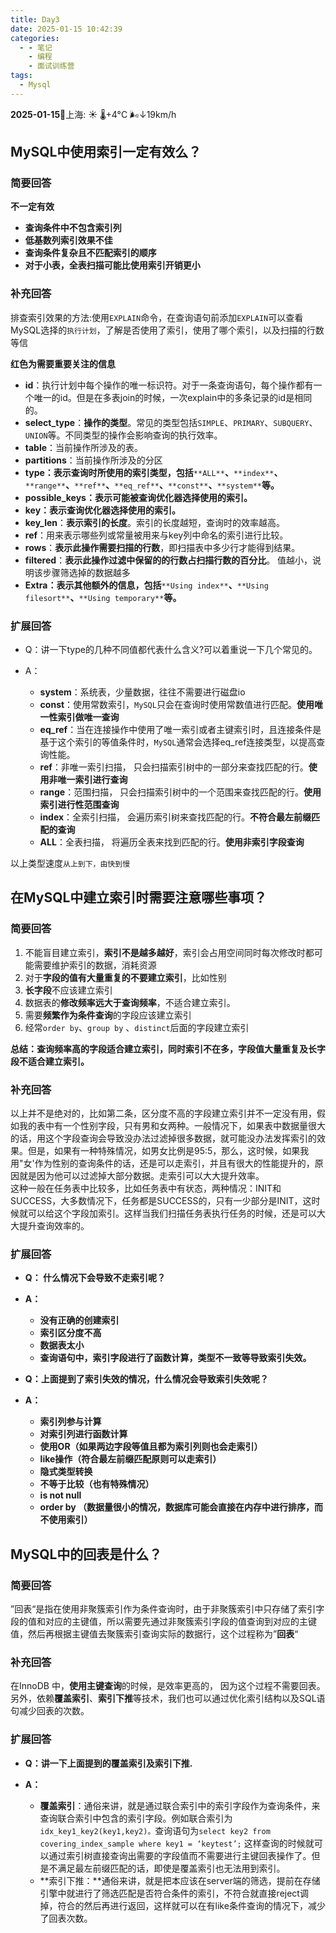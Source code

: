 ```yaml
---
title: Day3
date: 2025-01-15 10:42:39
categories:
  - - 笔记
    - 编程
    - 面试训练营
tags:
  - Mysql
---
```

**2025-01-15**🌱上海: ☀️   🌡️+4°C 🌬️↓19km/h
## MySQL中使用索引一定有效么？

### 简要回答

**不一定有效**

- **查询条件中不包含索引列**
- **低基数列索引效果不佳**
- **查询条件复杂且不匹配索引的顺序**
- **对于小表，全表扫描可能比使用索引开销更小**

### 补充回答

排查索引效果的方法:使用`EXPLAIN`命令，在查询语句前添加`EXPLAIN`可以查看MySQL选择的`执行计划`，了解是否使用了索引，使用了哪个索引，以及扫描的行数等信

**红色为需要重要关注的信息**

- **id**：执行计划中每个操作的唯一标识符。对于一条查询语句，每个操作都有一个唯一的id。但是在多表join的时候，一次explain中的多条记录的id是相同的。
- **select_type**：**操作的类型**。常见的类型包括`SIMPLE`、`PRIMARY`、`SUBQUERY`、`UNION`等。不同类型的操作会影响查询的执行效率。
- **table**：当前操作所涉及的表。
- **partitions**：当前操作所涉及的分区
- **type：表示查询时所使用的索引类型，包括**`**ALL**`**、**`**index**`**、**`**range**`**、**`**ref**`**、**`**eq_ref**`**、**`**const**`**、**`**system**`**等。**
- **possible_keys：表示可能被查询优化器选择使用的索引。**
- **key：表示查询优化器选择使用的索引。**
- **key_len**：**表示索引的长度**。索引的长度越短，查询时的效率越高。
- **ref**：用来表示哪些列或常量被用来与key列中命名的索引进行比较。
- **rows**：**表示此操作需要扫描的行数**，即扫描表中多少行才能得到结果。
- **filtered**：**表示此操作过滤中保留的的行数占扫描行数的百分比**。 值越小，说明该步骤筛选掉的数据越多
- **Extra：表示其他额外的信息，包括**`**Using index**`**、**`**Using filesort**`**、**`**Using temporary**`**等。**

### 扩展回答

- Q：讲一下type的几种不同值都代表什么含义?可以着重说一下几个常见的。
- A：

	- **system**：系统表，少量数据，往往不需要进行磁盘io
	- **const**：使用常数索引，`MySQL`只会在查询时使用常数值进行匹配。**使用唯一性索引做唯一查询**
	- **eq_ref**：当在连接操作中使用了唯一索引或者主键索引时，且连接条件是基于这个索引的等值条件时，`MySQL`通常会选择eq_ref连接类型，以提高查询性能。
	- **ref**：非唯一索引扫描， 只会扫描索引树中的一部分来查找匹配的行。**使用非唯一索引进行查询**
	- **range**：范围扫描， 只会扫描索引树中的一个范围来查找匹配的行。**使用索引进行性范围查询**
	- **index**：全索引扫描， 会遍历索引树来查找匹配的行。**不符合最左前缀匹配的查询**
	- **ALL**：全表扫描， 将遍历全表来找到匹配的行。**使用非索引字段查询**

以上类型速度`从上到下，由快到慢`

## 在MySQL中建立索引时需要注意哪些事项？

### 简要回答

1. 不能盲目建立索引，**索引不是越多越好**，索引会占用空间同时每次修改时都可能需要维护索引的数据，消耗资源
2. 对于**字段的值有大量重复的不要建立索引**，比如性别
3. **长字段**不应该建立索引
4. 数据表的**修改频率远大于查询频率**，不适合建立索引。
5. 需要**频繁作为条件查询**的字段应该建立索引
6. 经常`order by`、`group by` 、`distinct`后面的字段建立索引

**总结：查询频率高的字段适合建立索引，同时索引不在多，字段值大量重复及长字段不适合建立索引。**

### 补充回答

以上并不是绝对的，比如第二条，区分度不高的字段建立索引并不一定没有用，假如我的表中有一个性别字段，只有男和女两种。一般情况下，如果表中数据量很大的话，用这个字段查询会导致没办法过滤掉很多数据，就可能没办法发挥索引的效果。但是，如果有一种特殊情况，如男女比例是95:5，那么，这时候，如果我用"女'作为性别的查询条件的话，还是可以走索引，并且有很大的性能提升的，原因就是因为他可以过滤掉大部分数据。走索引可以大大提升效率。  
这种一般在任务表中比较多，比如任务表中有状态，两种情况：INIT和SUCCESS，大多数情况下，任务都是SUCCESS的，只有一少部分是INIT，这时候就可以给这个字段加索引。这样当我们扫描任务表执行任务的时候，还是可以大大提升查询效率的。

### 扩展回答

- **Q： 什么情况下会导致不走索引呢？**
- **A：**

	- **没有正确的创建索引**
	- **索引区分度不高**
	- **数据表太小**
	- **查询语句中，索引字段进行了函数计算，类型不一致等导致索引失效。**

- **Q：上面提到了索引失效的情况，什么情况会导致索引失效呢？**
- **A：**

	- **索引列参与计算**
	- **对索引列进行函数计算**
	- **使用OR（如果两边字段等值且都为索引列则也会走索引）**
	- **like操作（符合最左前缀匹配原则可以走索引）**
	- **隐式类型转换**
	- **不等于比较（也有特殊情况）**
	- **is not null**
	- **order by （数据量很小的情况，数据库可能会直接在内存中进行排序，而不使用索引）**
## MySQL中的回表是什么？

### 简要回答

”回表“是指在使用非聚簇索引作为条件查询时，由于非聚簇索引中只存储了索引字段的值和对应的主键值，所以需要先通过非聚簇索引字段的值查询到对应的主键值，然后再根据主键值去聚簇索引查询实际的数据行，这个过程称为”**回表**“

### 补充回答

在InnoDB 中，**使用主键查询**的时候，是效率更高的， 因为这个过程不需要回表。另外，依赖**覆盖索引**、**索引下推**等技术，我们也可以通过优化索引结构以及SQL语句减少回表的次数。

### 扩展回答

- **Q：讲一下上面提到的覆盖索引及索引下推.**
- **A：**

	- **覆盖索引**：通俗来讲，就是通过联合索引中的索引字段作为查询条件，来查询联合索引中包含的索引字段。例如联合索引为`idx_key1_key2(key1,key2)。`查询语句为`select key2 from covering_index_sample where key1 = ‘keytest’;` 这样查询的时候就可以通过索引树直接查询出需要的字段值而不需要进行主键回表操作了。但是不满足最左前缀匹配的话，即使是覆盖索引也无法用到索引。
	- **索引下推：**通俗来讲，就是把本应该在server端的筛选，提前在存储引擎中就进行了筛选匹配是否符合条件的索引，不符合就直接reject调掉，符合的然后再进行返回，这样就可以在有like条件查询的情况下，减少了回表次数。